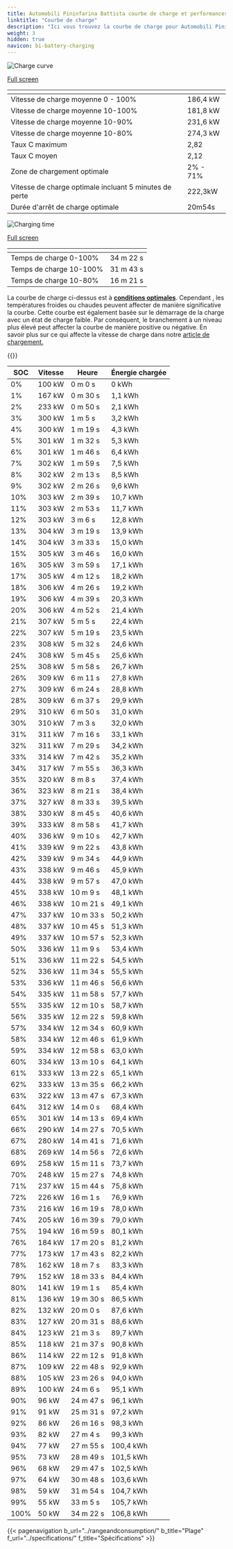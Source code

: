 ```yaml
---
title: Automobili Pininfarina Battista courbe de charge et performances
linktitle: "Courbe de charge"
description: "Ici vous trouvez la courbe de charge pour Automobili Pininfarina Battista."
weight: 3
hidden: true
navicon: bi-battery-charging
---
```

<!-- markdownlint-disable MD033 -->
<!-- markdownlint-disable MD010 -->
<img src="/images/models/automobili_pininfarina/battista/battista/chargingcurve.svg" alt="Charge curve" class="img-fluid">

[Full screen](/images/models/automobili_pininfarina/battista/battista/chargingcurve.svg)


<div class="table-responsive">
<table class="table table-striped border">
	<thead>
		<tr>
			<th>
			</th>
			<th>
			</th>
		</tr>
	</thead>
	<tbody>
		<tr>
			<td>
				Vitesse de charge moyenne 0 - 100%
			</td>
			<td>
				186,4 kW
			</td>
		</tr>
		<tr>
			<td>
				Vitesse de charge moyenne 10-100%
			</td>
			<td>
				181,8 kW
			</td>
		</tr>
		<tr>
			<td>
				Vitesse de charge moyenne 10-90%
			</td>
			<td>
				231,6 kW
			</td>
		</tr>
		<tr>
			<td>
				Vitesse de charge moyenne 10-80%
			</td>
			<td>
				274,3 kW
			</td>
		</tr>
		<tr>
			<td>
				Taux C maximum
			</td>
			<td>
				2,82
			</td>
		</tr>
		<tr>
			<td>
				Taux C moyen
			</td>
			<td>
				2,12
			</td>
		</tr>
		<tr>
			<td>
				Zone de chargement optimale
			</td>
			<td>
				2% - 71%
			</td>
		</tr>
		<tr>
			<td>
				Vitesse de charge optimale incluant 5 minutes de perte
			</td>
			<td>
				222,3kW
			</td>
		</tr>
		<tr>
			<td>
				Durée d'arrêt de charge optimale
			</td>
			<td>
				20m54s
			</td>
		</tr>
	</tbody>
</table>
</div>
<img src="/images/models/automobili_pininfarina/battista/battista/chargingtime.svg" alt="Charging time" class="img-fluid">

[Full screen](/images/models/automobili_pininfarina/battista/battista/chargingtime.svg)
<div class="table-responsive">
<table class="table table-striped border">
	<thead>
		<tr>
			<th>
			</th>
			<th>
			</th>
		</tr>
	</thead>
	<tbody>
		<tr>
			<td>
				Temps de charge 0-100%
			</td>
			<td>
				 34 m 22 s
			</td>
		</tr>
		<tr>
			<td>
				Temps de charge 10-100%
			</td>
			<td>
				 31 m 43 s
			</td>
		</tr>
		<tr>
			<td>
				Temps de charge 10-80%
			</td>
			<td>
				 16 m 21 s
			</td>
		</tr>
	</tbody>
</table>
</div>


La courbe de charge ci-dessus est à **[conditions optimales](../../../../../technology/battery/charging/#temperature)**. Cependant , les températures froides ou chaudes peuvent affecter de manière significative la courbe. Cette courbe est également basée sur le démarrage de la charge avec un état de charge faible. Par conséquent, le branchement à un niveau plus élevé peut affecter la courbe de manière positive ou négative. En savoir plus sur ce qui affecte la vitesse de charge dans notre [article de chargement.](../../../../../technology/battery/charging/)


{{<evkxdisplayaddarticle />}}
<div class="table-responsive">
<table class="table table-striped border">
	<thead>
		<tr>
			<th>
				SOC
			</th>
			<th>
				Vitesse
			</th>
			<th>
				Heure
			</th>
			<th>
				Énergie chargée
			</th>
		</tr>
	</thead>
	<tbody>
		<tr>
			<td>
				0%
			</td>
			<td>
				100 kW
			</td>
			<td>
				 0 m 0 s
			</td>
			<td>
				0 kWh
			</td>
		</tr>
		<tr>
			<td>
				1%
			</td>
			<td>
				167 kW
			</td>
			<td>
				 0 m 30 s
			</td>
			<td>
				1,1 kWh
			</td>
		</tr>
		<tr>
			<td>
				2%
			</td>
			<td>
				233 kW
			</td>
			<td>
				 0 m 50 s
			</td>
			<td>
				2,1 kWh
			</td>
		</tr>
		<tr>
			<td>
				3%
			</td>
			<td>
				300 kW
			</td>
			<td>
				 1 m 5 s
			</td>
			<td>
				3,2 kWh
			</td>
		</tr>
		<tr>
			<td>
				4%
			</td>
			<td>
				300 kW
			</td>
			<td>
				 1 m 19 s
			</td>
			<td>
				4,3 kWh
			</td>
		</tr>
		<tr>
			<td>
				5%
			</td>
			<td>
				301 kW
			</td>
			<td>
				 1 m 32 s
			</td>
			<td>
				5,3 kWh
			</td>
		</tr>
		<tr>
			<td>
				6%
			</td>
			<td>
				301 kW
			</td>
			<td>
				 1 m 46 s
			</td>
			<td>
				6,4 kWh
			</td>
		</tr>
		<tr>
			<td>
				7%
			</td>
			<td>
				302 kW
			</td>
			<td>
				 1 m 59 s
			</td>
			<td>
				7,5 kWh
			</td>
		</tr>
		<tr>
			<td>
				8%
			</td>
			<td>
				302 kW
			</td>
			<td>
				 2 m 13 s
			</td>
			<td>
				8,5 kWh
			</td>
		</tr>
		<tr>
			<td>
				9%
			</td>
			<td>
				302 kW
			</td>
			<td>
				 2 m 26 s
			</td>
			<td>
				9,6 kWh
			</td>
		</tr>
		<tr>
			<td>
				10%
			</td>
			<td>
				303 kW
			</td>
			<td>
				 2 m 39 s
			</td>
			<td>
				10,7 kWh
			</td>
		</tr>
		<tr>
			<td>
				11%
			</td>
			<td>
				303 kW
			</td>
			<td>
				 2 m 53 s
			</td>
			<td>
				11,7 kWh
			</td>
		</tr>
		<tr>
			<td>
				12%
			</td>
			<td>
				303 kW
			</td>
			<td>
				 3 m 6 s
			</td>
			<td>
				12,8 kWh
			</td>
		</tr>
		<tr>
			<td>
				13%
			</td>
			<td>
				304 kW
			</td>
			<td>
				 3 m 19 s
			</td>
			<td>
				13,9 kWh
			</td>
		</tr>
		<tr>
			<td>
				14%
			</td>
			<td>
				304 kW
			</td>
			<td>
				 3 m 33 s
			</td>
			<td>
				15,0 kWh
			</td>
		</tr>
		<tr>
			<td>
				15%
			</td>
			<td>
				305 kW
			</td>
			<td>
				 3 m 46 s
			</td>
			<td>
				16,0 kWh
			</td>
		</tr>
		<tr>
			<td>
				16%
			</td>
			<td>
				305 kW
			</td>
			<td>
				 3 m 59 s
			</td>
			<td>
				17,1 kWh
			</td>
		</tr>
		<tr>
			<td>
				17%
			</td>
			<td>
				305 kW
			</td>
			<td>
				 4 m 12 s
			</td>
			<td>
				18,2 kWh
			</td>
		</tr>
		<tr>
			<td>
				18%
			</td>
			<td>
				306 kW
			</td>
			<td>
				 4 m 26 s
			</td>
			<td>
				19,2 kWh
			</td>
		</tr>
		<tr>
			<td>
				19%
			</td>
			<td>
				306 kW
			</td>
			<td>
				 4 m 39 s
			</td>
			<td>
				20,3 kWh
			</td>
		</tr>
		<tr>
			<td>
				20%
			</td>
			<td>
				306 kW
			</td>
			<td>
				 4 m 52 s
			</td>
			<td>
				21,4 kWh
			</td>
		</tr>
		<tr>
			<td>
				21%
			</td>
			<td>
				307 kW
			</td>
			<td>
				 5 m 5 s
			</td>
			<td>
				22,4 kWh
			</td>
		</tr>
		<tr>
			<td>
				22%
			</td>
			<td>
				307 kW
			</td>
			<td>
				 5 m 19 s
			</td>
			<td>
				23,5 kWh
			</td>
		</tr>
		<tr>
			<td>
				23%
			</td>
			<td>
				308 kW
			</td>
			<td>
				 5 m 32 s
			</td>
			<td>
				24,6 kWh
			</td>
		</tr>
		<tr>
			<td>
				24%
			</td>
			<td>
				308 kW
			</td>
			<td>
				 5 m 45 s
			</td>
			<td>
				25,6 kWh
			</td>
		</tr>
		<tr>
			<td>
				25%
			</td>
			<td>
				308 kW
			</td>
			<td>
				 5 m 58 s
			</td>
			<td>
				26,7 kWh
			</td>
		</tr>
		<tr>
			<td>
				26%
			</td>
			<td>
				309 kW
			</td>
			<td>
				 6 m 11 s
			</td>
			<td>
				27,8 kWh
			</td>
		</tr>
		<tr>
			<td>
				27%
			</td>
			<td>
				309 kW
			</td>
			<td>
				 6 m 24 s
			</td>
			<td>
				28,8 kWh
			</td>
		</tr>
		<tr>
			<td>
				28%
			</td>
			<td>
				309 kW
			</td>
			<td>
				 6 m 37 s
			</td>
			<td>
				29,9 kWh
			</td>
		</tr>
		<tr>
			<td>
				29%
			</td>
			<td>
				310 kW
			</td>
			<td>
				 6 m 50 s
			</td>
			<td>
				31,0 kWh
			</td>
		</tr>
		<tr>
			<td>
				30%
			</td>
			<td>
				310 kW
			</td>
			<td>
				 7 m 3 s
			</td>
			<td>
				32,0 kWh
			</td>
		</tr>
		<tr>
			<td>
				31%
			</td>
			<td>
				311 kW
			</td>
			<td>
				 7 m 16 s
			</td>
			<td>
				33,1 kWh
			</td>
		</tr>
		<tr>
			<td>
				32%
			</td>
			<td>
				311 kW
			</td>
			<td>
				 7 m 29 s
			</td>
			<td>
				34,2 kWh
			</td>
		</tr>
		<tr>
			<td>
				33%
			</td>
			<td>
				314 kW
			</td>
			<td>
				 7 m 42 s
			</td>
			<td>
				35,2 kWh
			</td>
		</tr>
		<tr>
			<td>
				34%
			</td>
			<td>
				317 kW
			</td>
			<td>
				 7 m 55 s
			</td>
			<td>
				36,3 kWh
			</td>
		</tr>
		<tr>
			<td>
				35%
			</td>
			<td>
				320 kW
			</td>
			<td>
				 8 m 8 s
			</td>
			<td>
				37,4 kWh
			</td>
		</tr>
		<tr>
			<td>
				36%
			</td>
			<td>
				323 kW
			</td>
			<td>
				 8 m 21 s
			</td>
			<td>
				38,4 kWh
			</td>
		</tr>
		<tr>
			<td>
				37%
			</td>
			<td>
				327 kW
			</td>
			<td>
				 8 m 33 s
			</td>
			<td>
				39,5 kWh
			</td>
		</tr>
		<tr>
			<td>
				38%
			</td>
			<td>
				330 kW
			</td>
			<td>
				 8 m 45 s
			</td>
			<td>
				40,6 kWh
			</td>
		</tr>
		<tr>
			<td>
				39%
			</td>
			<td>
				333 kW
			</td>
			<td>
				 8 m 58 s
			</td>
			<td>
				41,7 kWh
			</td>
		</tr>
		<tr>
			<td>
				40%
			</td>
			<td>
				336 kW
			</td>
			<td>
				 9 m 10 s
			</td>
			<td>
				42,7 kWh
			</td>
		</tr>
		<tr>
			<td>
				41%
			</td>
			<td>
				339 kW
			</td>
			<td>
				 9 m 22 s
			</td>
			<td>
				43,8 kWh
			</td>
		</tr>
		<tr>
			<td>
				42%
			</td>
			<td>
				339 kW
			</td>
			<td>
				 9 m 34 s
			</td>
			<td>
				44,9 kWh
			</td>
		</tr>
		<tr>
			<td>
				43%
			</td>
			<td>
				338 kW
			</td>
			<td>
				 9 m 46 s
			</td>
			<td>
				45,9 kWh
			</td>
		</tr>
		<tr>
			<td>
				44%
			</td>
			<td>
				338 kW
			</td>
			<td>
				 9 m 57 s
			</td>
			<td>
				47,0 kWh
			</td>
		</tr>
		<tr>
			<td>
				45%
			</td>
			<td>
				338 kW
			</td>
			<td>
				 10 m 9 s
			</td>
			<td>
				48,1 kWh
			</td>
		</tr>
		<tr>
			<td>
				46%
			</td>
			<td>
				338 kW
			</td>
			<td>
				 10 m 21 s
			</td>
			<td>
				49,1 kWh
			</td>
		</tr>
		<tr>
			<td>
				47%
			</td>
			<td>
				337 kW
			</td>
			<td>
				 10 m 33 s
			</td>
			<td>
				50,2 kWh
			</td>
		</tr>
		<tr>
			<td>
				48%
			</td>
			<td>
				337 kW
			</td>
			<td>
				 10 m 45 s
			</td>
			<td>
				51,3 kWh
			</td>
		</tr>
		<tr>
			<td>
				49%
			</td>
			<td>
				337 kW
			</td>
			<td>
				 10 m 57 s
			</td>
			<td>
				52,3 kWh
			</td>
		</tr>
		<tr>
			<td>
				50%
			</td>
			<td>
				336 kW
			</td>
			<td>
				 11 m 9 s
			</td>
			<td>
				53,4 kWh
			</td>
		</tr>
		<tr>
			<td>
				51%
			</td>
			<td>
				336 kW
			</td>
			<td>
				 11 m 22 s
			</td>
			<td>
				54,5 kWh
			</td>
		</tr>
		<tr>
			<td>
				52%
			</td>
			<td>
				336 kW
			</td>
			<td>
				 11 m 34 s
			</td>
			<td>
				55,5 kWh
			</td>
		</tr>
		<tr>
			<td>
				53%
			</td>
			<td>
				336 kW
			</td>
			<td>
				 11 m 46 s
			</td>
			<td>
				56,6 kWh
			</td>
		</tr>
		<tr>
			<td>
				54%
			</td>
			<td>
				335 kW
			</td>
			<td>
				 11 m 58 s
			</td>
			<td>
				57,7 kWh
			</td>
		</tr>
		<tr>
			<td>
				55%
			</td>
			<td>
				335 kW
			</td>
			<td>
				 12 m 10 s
			</td>
			<td>
				58,7 kWh
			</td>
		</tr>
		<tr>
			<td>
				56%
			</td>
			<td>
				335 kW
			</td>
			<td>
				 12 m 22 s
			</td>
			<td>
				59,8 kWh
			</td>
		</tr>
		<tr>
			<td>
				57%
			</td>
			<td>
				334 kW
			</td>
			<td>
				 12 m 34 s
			</td>
			<td>
				60,9 kWh
			</td>
		</tr>
		<tr>
			<td>
				58%
			</td>
			<td>
				334 kW
			</td>
			<td>
				 12 m 46 s
			</td>
			<td>
				61,9 kWh
			</td>
		</tr>
		<tr>
			<td>
				59%
			</td>
			<td>
				334 kW
			</td>
			<td>
				 12 m 58 s
			</td>
			<td>
				63,0 kWh
			</td>
		</tr>
		<tr>
			<td>
				60%
			</td>
			<td>
				334 kW
			</td>
			<td>
				 13 m 10 s
			</td>
			<td>
				64,1 kWh
			</td>
		</tr>
		<tr>
			<td>
				61%
			</td>
			<td>
				333 kW
			</td>
			<td>
				 13 m 22 s
			</td>
			<td>
				65,1 kWh
			</td>
		</tr>
		<tr>
			<td>
				62%
			</td>
			<td>
				333 kW
			</td>
			<td>
				 13 m 35 s
			</td>
			<td>
				66,2 kWh
			</td>
		</tr>
		<tr>
			<td>
				63%
			</td>
			<td>
				322 kW
			</td>
			<td>
				 13 m 47 s
			</td>
			<td>
				67,3 kWh
			</td>
		</tr>
		<tr>
			<td>
				64%
			</td>
			<td>
				312 kW
			</td>
			<td>
				 14 m 0 s
			</td>
			<td>
				68,4 kWh
			</td>
		</tr>
		<tr>
			<td>
				65%
			</td>
			<td>
				301 kW
			</td>
			<td>
				 14 m 13 s
			</td>
			<td>
				69,4 kWh
			</td>
		</tr>
		<tr>
			<td>
				66%
			</td>
			<td>
				290 kW
			</td>
			<td>
				 14 m 27 s
			</td>
			<td>
				70,5 kWh
			</td>
		</tr>
		<tr>
			<td>
				67%
			</td>
			<td>
				280 kW
			</td>
			<td>
				 14 m 41 s
			</td>
			<td>
				71,6 kWh
			</td>
		</tr>
		<tr>
			<td>
				68%
			</td>
			<td>
				269 kW
			</td>
			<td>
				 14 m 56 s
			</td>
			<td>
				72,6 kWh
			</td>
		</tr>
		<tr>
			<td>
				69%
			</td>
			<td>
				258 kW
			</td>
			<td>
				 15 m 11 s
			</td>
			<td>
				73,7 kWh
			</td>
		</tr>
		<tr>
			<td>
				70%
			</td>
			<td>
				248 kW
			</td>
			<td>
				 15 m 27 s
			</td>
			<td>
				74,8 kWh
			</td>
		</tr>
		<tr>
			<td>
				71%
			</td>
			<td>
				237 kW
			</td>
			<td>
				 15 m 44 s
			</td>
			<td>
				75,8 kWh
			</td>
		</tr>
		<tr>
			<td>
				72%
			</td>
			<td>
				226 kW
			</td>
			<td>
				 16 m 1 s
			</td>
			<td>
				76,9 kWh
			</td>
		</tr>
		<tr>
			<td>
				73%
			</td>
			<td>
				216 kW
			</td>
			<td>
				 16 m 19 s
			</td>
			<td>
				78,0 kWh
			</td>
		</tr>
		<tr>
			<td>
				74%
			</td>
			<td>
				205 kW
			</td>
			<td>
				 16 m 39 s
			</td>
			<td>
				79,0 kWh
			</td>
		</tr>
		<tr>
			<td>
				75%
			</td>
			<td>
				194 kW
			</td>
			<td>
				 16 m 59 s
			</td>
			<td>
				80,1 kWh
			</td>
		</tr>
		<tr>
			<td>
				76%
			</td>
			<td>
				184 kW
			</td>
			<td>
				 17 m 20 s
			</td>
			<td>
				81,2 kWh
			</td>
		</tr>
		<tr>
			<td>
				77%
			</td>
			<td>
				173 kW
			</td>
			<td>
				 17 m 43 s
			</td>
			<td>
				82,2 kWh
			</td>
		</tr>
		<tr>
			<td>
				78%
			</td>
			<td>
				162 kW
			</td>
			<td>
				 18 m 7 s
			</td>
			<td>
				83,3 kWh
			</td>
		</tr>
		<tr>
			<td>
				79%
			</td>
			<td>
				152 kW
			</td>
			<td>
				 18 m 33 s
			</td>
			<td>
				84,4 kWh
			</td>
		</tr>
		<tr>
			<td>
				80%
			</td>
			<td>
				141 kW
			</td>
			<td>
				 19 m 1 s
			</td>
			<td>
				85,4 kWh
			</td>
		</tr>
		<tr>
			<td>
				81%
			</td>
			<td>
				136 kW
			</td>
			<td>
				 19 m 30 s
			</td>
			<td>
				86,5 kWh
			</td>
		</tr>
		<tr>
			<td>
				82%
			</td>
			<td>
				132 kW
			</td>
			<td>
				 20 m 0 s
			</td>
			<td>
				87,6 kWh
			</td>
		</tr>
		<tr>
			<td>
				83%
			</td>
			<td>
				127 kW
			</td>
			<td>
				 20 m 31 s
			</td>
			<td>
				88,6 kWh
			</td>
		</tr>
		<tr>
			<td>
				84%
			</td>
			<td>
				123 kW
			</td>
			<td>
				 21 m 3 s
			</td>
			<td>
				89,7 kWh
			</td>
		</tr>
		<tr>
			<td>
				85%
			</td>
			<td>
				118 kW
			</td>
			<td>
				 21 m 37 s
			</td>
			<td>
				90,8 kWh
			</td>
		</tr>
		<tr>
			<td>
				86%
			</td>
			<td>
				114 kW
			</td>
			<td>
				 22 m 12 s
			</td>
			<td>
				91,8 kWh
			</td>
		</tr>
		<tr>
			<td>
				87%
			</td>
			<td>
				109 kW
			</td>
			<td>
				 22 m 48 s
			</td>
			<td>
				92,9 kWh
			</td>
		</tr>
		<tr>
			<td>
				88%
			</td>
			<td>
				105 kW
			</td>
			<td>
				 23 m 26 s
			</td>
			<td>
				94,0 kWh
			</td>
		</tr>
		<tr>
			<td>
				89%
			</td>
			<td>
				100 kW
			</td>
			<td>
				 24 m 6 s
			</td>
			<td>
				95,1 kWh
			</td>
		</tr>
		<tr>
			<td>
				90%
			</td>
			<td>
				96 kW
			</td>
			<td>
				 24 m 47 s
			</td>
			<td>
				96,1 kWh
			</td>
		</tr>
		<tr>
			<td>
				91%
			</td>
			<td>
				91 kW
			</td>
			<td>
				 25 m 31 s
			</td>
			<td>
				97,2 kWh
			</td>
		</tr>
		<tr>
			<td>
				92%
			</td>
			<td>
				86 kW
			</td>
			<td>
				 26 m 16 s
			</td>
			<td>
				98,3 kWh
			</td>
		</tr>
		<tr>
			<td>
				93%
			</td>
			<td>
				82 kW
			</td>
			<td>
				 27 m 4 s
			</td>
			<td>
				99,3 kWh
			</td>
		</tr>
		<tr>
			<td>
				94%
			</td>
			<td>
				77 kW
			</td>
			<td>
				 27 m 55 s
			</td>
			<td>
				100,4 kWh
			</td>
		</tr>
		<tr>
			<td>
				95%
			</td>
			<td>
				73 kW
			</td>
			<td>
				 28 m 49 s
			</td>
			<td>
				101,5 kWh
			</td>
		</tr>
		<tr>
			<td>
				96%
			</td>
			<td>
				68 kW
			</td>
			<td>
				 29 m 47 s
			</td>
			<td>
				102,5 kWh
			</td>
		</tr>
		<tr>
			<td>
				97%
			</td>
			<td>
				64 kW
			</td>
			<td>
				 30 m 48 s
			</td>
			<td>
				103,6 kWh
			</td>
		</tr>
		<tr>
			<td>
				98%
			</td>
			<td>
				59 kW
			</td>
			<td>
				 31 m 54 s
			</td>
			<td>
				104,7 kWh
			</td>
		</tr>
		<tr>
			<td>
				99%
			</td>
			<td>
				55 kW
			</td>
			<td>
				 33 m 5 s
			</td>
			<td>
				105,7 kWh
			</td>
		</tr>
		<tr>
			<td>
				100%
			</td>
			<td>
				50 kW
			</td>
			<td>
				 34 m 22 s
			</td>
			<td>
				106,8 kWh
			</td>
		</tr>
	</tbody>
</table>
</div>


{{< pagenavigation b_url="../rangeandconsumption/" b_title="Plage" f_url="../specifications/" f_title="Spécifications" >}}
